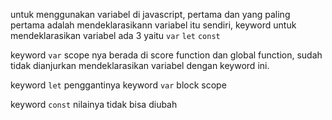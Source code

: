 untuk menggunakan variabel di javascript, pertama dan yang paling pertama adalah mendeklarasikann variabel itu sendiri,
keyword untuk mendeklarasikan variabel ada 3 yaitu `var` `let` `const`

keyword `var` scope nya berada di score function dan global function, sudah tidak dianjurkan mendeklarasikan variabel dengan keyword ini.

keyword `let` penggantinya keyword `var` block scope

keyword `const` nilainya tidak bisa diubah
